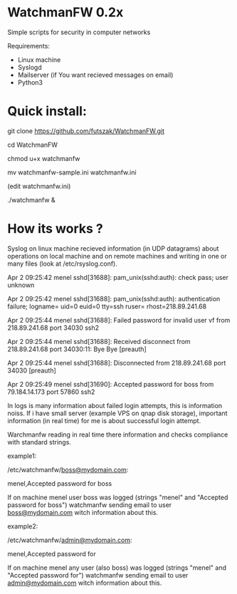 # WatchmanFW 0.2x

Simple scripts for security in computer networks

Requirements:
- Linux machine
- Syslogd
- Mailserver (if You want recieved messages on email)
- Python3

# Quick install:

git clone https://github.com/futszak/WatchmanFW.git

cd WatchmanFW

chmod u+x watchmanfw

mv watchmanfw-sample.ini watchmanfw.ini

(edit watchmanfw.ini)

./watchmanfw &

# How its works ?

Syslog on linux machine recieved information (in UDP datagrams) about operations on local machine and on remote machines and writing in one or many files (look at /etc/rsyslog.conf).


Apr  2 09:25:42 menel sshd[31688]: pam_unix(sshd:auth): check pass; user unknown

Apr  2 09:25:42 menel sshd[31688]: pam_unix(sshd:auth): authentication failure; logname= uid=0 euid=0 tty=ssh ruser= rhost=218.89.241.68

Apr  2 09:25:44 menel sshd[31688]: Failed password for invalid user vf from 218.89.241.68 port 34030 ssh2

Apr  2 09:25:44 menel sshd[31688]: Received disconnect from 218.89.241.68 port 34030:11: Bye Bye [preauth]

Apr  2 09:25:44 menel sshd[31688]: Disconnected from 218.89.241.68 port 34030 [preauth]

Apr  2 09:25:49 menel sshd[31690]: Accepted password for boss from 79.184.14.173 port 57860 ssh2


In logs is many information about failed login attempts, this is information noiss. If i have small server (example VPS on qnap disk storage), important information (in real time) for me is about successful login attempt.

Warchmanfw reading in real time there information and checks compliance with standard strings.


example1:

/etc/watchmanfw/boss@mydomain.com:

menel,Accepted password for boss


If on machine menel user boss was logged (strings "menel" and "Accepted password for boss") watchmanfw sending email to user boss@mydomain.com witch information about this.


example2:

/etc/watchmanfw/admin@mydomain.com:

menel,Accepted password for


If on machine menel any user (also boss) was logged (strings "menel" and "Accepted password for") watchmanfw sending email to user admin@mydomain.com witch information about this.
